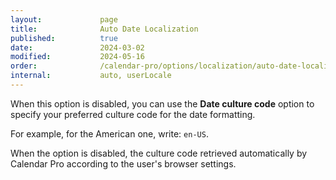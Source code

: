 ```yaml
---
layout:             page
title:              Auto Date Localization
published:          true
date:               2024-03-02
modified:           2024-05-16
order:              /calendar-pro/options/localization/auto-date-localization
internal:           auto, userLocale
---
```

When this option is disabled, you can use the **Date culture code** option to specify your preferred culture code for the date formatting.

For example, for the American one, write: `en-US`.

When the option is disabled, the culture code retrieved automatically by Calendar Pro according to the user's browser settings.